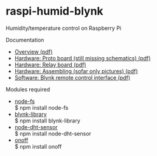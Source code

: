# raspi-humid-blynk
Humidity/temperature control on Raspberry Pi

Documentation
 <ul>
 <li><a href="docs/Raspberry_Pi_dryer_overview.pdf"> Overview (pdf)</a></li>
 <li><a href="docs/Raspberry_Pi_dryer_hardware_proto.pdf"> Hardware: Proto board (still missing schematics) (pdf)</a></li>
 <li><a href="docs/Raspberry_Pi_dryer_hardware_relay.pdf"> Hardware: Relay board (pdf)</a></li>
 <li><a href="docs/Raspberry_Pi_dryer_hardware_assembling.pdf"> Hardware: Assembling (sofar only pictures) (pdf)</a></li>
 <li><a href="docs/Raspberry_Pi_dryer_blynk.pdf"> Software: Blynk remote control interface (pdf)</a></li>
 </ul>

Modules required
 <ul>
  <li><a href="https://www.npmjs.com/package/node-fs">node-fs</a><br/>
    $ npm install node-fs</li>
  <li><a href="https://www.npmjs.com/package/blynk-library">blynk-library</a><br/>
    $ npm install blynk-library</li>
  <li><a href="https://github.com/momenso/node-dht-sensor">node-dht-sensor</a><br/>
    $ npm install node-dht-sensor</li>
  <li><a href="https://github.com/fivdi/onoff">onoff</a><br/>
    $ npm install onoff</li>
 </ul>


